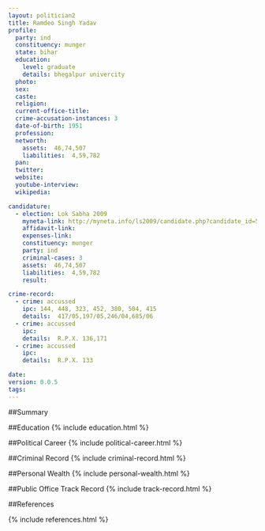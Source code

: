 ```yaml
---
layout: politician2
title: Ramdeo Singh Yadav
profile: 
  party: ind
  constituency: munger
  state: bihar
  education: 
    level: graduate
    details: bhegalpur univercity
  photo: 
  sex: 
  caste: 
  religion: 
  current-office-title: 
  crime-accusation-instances: 3
  date-of-birth: 1951
  profession: 
  networth: 
    assets:  46,74,507
    liabilities:  4,59,782
  pan: 
  twitter: 
  website: 
  youtube-interview: 
  wikipedia: 

candidature: 
  - election: Lok Sabha 2009
    myneta-link: http://myneta.info/ls2009/candidate.php?candidate_id=5064
    affidavit-link: 
    expenses-link: 
    constituency: munger 
    party: ind
    criminal-cases: 3
    assets:  46,74,507
    liabilities:  4,59,782
    result:  

crime-record: 
  - crime: accussed
    ipc: 144, 448, 323, 452, 380, 504, 415
    details:  417/05,197/05,246/04,685/06  
  - crime: accussed
    ipc: 
    details:  R.P.X. 136,171  
  - crime: accussed
    ipc: 
    details:  R.P.X. 133  

date: 
version: 0.0.5
tags: 
---
```

##Summary


##Education
{% include education.html %}


##Political Career
{% include political-career.html %}


##Criminal Record
{% include criminal-record.html %}


##Personal Wealth
{% include personal-wealth.html %}


##Public Office Track Record
{% include track-record.html %}


##References


{% include references.html %}